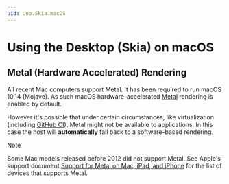 ```yaml
---
uid: Uno.Skia.macOS
---
```


# Using the Desktop (Skia) on macOS

## Metal (Hardware Accelerated) Rendering

All recent Mac computers support Metal. It has been required to run macOS 10.14 (Mojave). As such macOS hardware-accelerated [Metal](https://developer.apple.com/metal/) rendering is enabled by default.

However it's possible that under certain circumstances, like virtualization (including [GitHub CI](https://github.com/actions/runner-images/issues/1779)), Metal might not be available to applications. In this case the host will **automatically** fall back to a software-based rendering.

> [!NOTE]
> Some Mac models released before 2012 did not support Metal. See Apple's support document [Support for Metal on Mac, iPad, and iPhone](https://support.apple.com/en-us/102894) for the list of devices that supports Metal.
